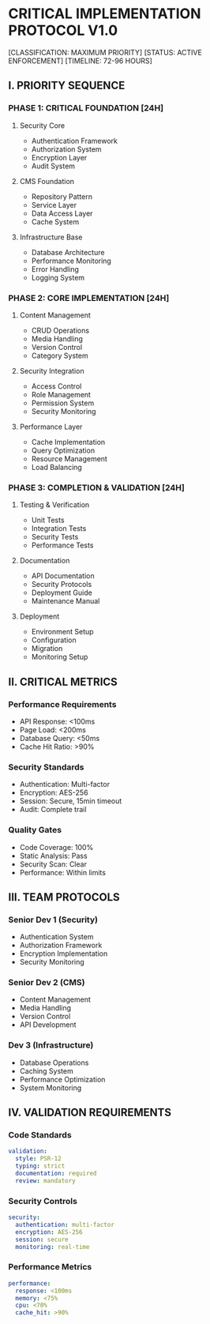 # CRITICAL IMPLEMENTATION PROTOCOL V1.0
[CLASSIFICATION: MAXIMUM PRIORITY]
[STATUS: ACTIVE ENFORCEMENT]
[TIMELINE: 72-96 HOURS]

## I. PRIORITY SEQUENCE

### PHASE 1: CRITICAL FOUNDATION [24H]
1. Security Core
   - Authentication Framework
   - Authorization System
   - Encryption Layer
   - Audit System

2. CMS Foundation
   - Repository Pattern
   - Service Layer
   - Data Access Layer
   - Cache System

3. Infrastructure Base
   - Database Architecture
   - Performance Monitoring
   - Error Handling
   - Logging System

### PHASE 2: CORE IMPLEMENTATION [24H]
1. Content Management
   - CRUD Operations
   - Media Handling
   - Version Control
   - Category System

2. Security Integration
   - Access Control
   - Role Management
   - Permission System
   - Security Monitoring

3. Performance Layer
   - Cache Implementation
   - Query Optimization
   - Resource Management
   - Load Balancing

### PHASE 3: COMPLETION & VALIDATION [24H]
1. Testing & Verification
   - Unit Tests
   - Integration Tests
   - Security Tests
   - Performance Tests

2. Documentation
   - API Documentation
   - Security Protocols
   - Deployment Guide
   - Maintenance Manual

3. Deployment
   - Environment Setup
   - Configuration
   - Migration
   - Monitoring Setup

## II. CRITICAL METRICS

### Performance Requirements
- API Response: <100ms
- Page Load: <200ms
- Database Query: <50ms
- Cache Hit Ratio: >90%

### Security Standards
- Authentication: Multi-factor
- Encryption: AES-256
- Session: Secure, 15min timeout
- Audit: Complete trail

### Quality Gates
- Code Coverage: 100%
- Static Analysis: Pass
- Security Scan: Clear
- Performance: Within limits

## III. TEAM PROTOCOLS

### Senior Dev 1 (Security)
- Authentication System
- Authorization Framework
- Encryption Implementation
- Security Monitoring

### Senior Dev 2 (CMS)
- Content Management
- Media Handling
- Version Control
- API Development

### Dev 3 (Infrastructure)
- Database Operations
- Caching System
- Performance Optimization
- System Monitoring

## IV. VALIDATION REQUIREMENTS

### Code Standards
```yaml
validation:
  style: PSR-12
  typing: strict
  documentation: required
  review: mandatory
```

### Security Controls
```yaml
security:
  authentication: multi-factor
  encryption: AES-256
  session: secure
  monitoring: real-time
```

### Performance Metrics
```yaml
performance:
  response: <100ms
  memory: <75%
  cpu: <70%
  cache_hit: >90%
```
